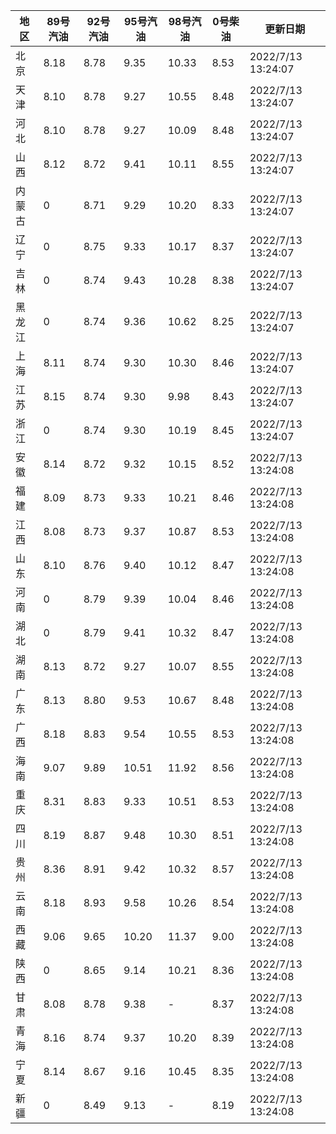| 地区 | 89号汽油 | 92号汽油 | 95号汽油 | 98号汽油 | 0号柴油 | 更新日期 |
| --- | --- | --- | --- | --- | --- | --- |
| 北京 | 8.18 | 8.78 | 9.35 | 10.33 | 8.53 | 2022/7/13 13:24:07 |
| 天津 | 8.10 | 8.78 | 9.27 | 10.55 | 8.48 | 2022/7/13 13:24:07 |
| 河北 | 8.10 | 8.78 | 9.27 | 10.09 | 8.48 | 2022/7/13 13:24:07 |
| 山西 | 8.12 | 8.72 | 9.41 | 10.11 | 8.55 | 2022/7/13 13:24:07 |
| 内蒙古 | 0 | 8.71 | 9.29 | 10.20 | 8.33 | 2022/7/13 13:24:07 |
| 辽宁 | 0 | 8.75 | 9.33 | 10.17 | 8.37 | 2022/7/13 13:24:07 |
| 吉林 | 0 | 8.74 | 9.43 | 10.28 | 8.38 | 2022/7/13 13:24:07 |
| 黑龙江 | 0 | 8.74 | 9.36 | 10.62 | 8.25 | 2022/7/13 13:24:07 |
| 上海 | 8.11 | 8.74 | 9.30 | 10.30 | 8.46 | 2022/7/13 13:24:07 |
| 江苏 | 8.15 | 8.74 | 9.30 | 9.98 | 8.43 | 2022/7/13 13:24:07 |
| 浙江 | 0 | 8.74 | 9.30 | 10.19 | 8.45 | 2022/7/13 13:24:07 |
| 安徽 | 8.14 | 8.72 | 9.32 | 10.15 | 8.52 | 2022/7/13 13:24:08 |
| 福建 | 8.09 | 8.73 | 9.33 | 10.21 | 8.46 | 2022/7/13 13:24:08 |
| 江西 | 8.08 | 8.73 | 9.37 | 10.87 | 8.53 | 2022/7/13 13:24:08 |
| 山东 | 8.10 | 8.76 | 9.40 | 10.12 | 8.47 | 2022/7/13 13:24:08 |
| 河南 | 0 | 8.79 | 9.39 | 10.04 | 8.46 | 2022/7/13 13:24:08 |
| 湖北 | 0 | 8.79 | 9.41 | 10.32 | 8.47 | 2022/7/13 13:24:08 |
| 湖南 | 8.13 | 8.72 | 9.27 | 10.07 | 8.55 | 2022/7/13 13:24:08 |
| 广东 | 8.13 | 8.80 | 9.53 | 10.67 | 8.48 | 2022/7/13 13:24:08 |
| 广西 | 8.18 | 8.83 | 9.54 | 10.55 | 8.53 | 2022/7/13 13:24:08 |
| 海南 | 9.07 | 9.89 | 10.51 | 11.92 | 8.56 | 2022/7/13 13:24:08 |
| 重庆 | 8.31 | 8.83 | 9.33 | 10.51 | 8.53 | 2022/7/13 13:24:08 |
| 四川 | 8.19 | 8.87 | 9.48 | 10.30 | 8.51 | 2022/7/13 13:24:08 |
| 贵州 | 8.36 | 8.91 | 9.42 | 10.32 | 8.57 | 2022/7/13 13:24:08 |
| 云南 | 8.18 | 8.93 | 9.58 | 10.26 | 8.54 | 2022/7/13 13:24:08 |
| 西藏 | 9.06 | 9.65 | 10.20 | 11.37 | 9.00 | 2022/7/13 13:24:08 |
| 陕西 | 0 | 8.65 | 9.14 | 10.21 | 8.36 | 2022/7/13 13:24:08 |
| 甘肃 | 8.08 | 8.78 | 9.38 | - | 8.37 | 2022/7/13 13:24:08 |
| 青海 | 8.16 | 8.74 | 9.37 | 10.20 | 8.39 | 2022/7/13 13:24:08 |
| 宁夏 | 8.14 | 8.67 | 9.16 | 10.45 | 8.35 | 2022/7/13 13:24:08 |
| 新疆 | 0 | 8.49 | 9.13 | - | 8.19 | 2022/7/13 13:24:08 |
